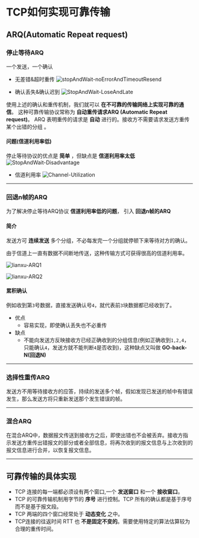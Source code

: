 # TCP如何实现可靠传输
## ARQ(Automatic Repeat request)
### 停止等待ARQ
一个发送，一个确认
* 无差错&超时重传
![stopAndWait-noErrorAndTimeoutResend](/assets/stopAndWait-noErrorAndTimeoutResend.png)

* 确认丢失&确认迟到
![StopAndWait-LoseAndLate](/assets/StopAndWait-LoseAndLate.png)

使用上述的确认和重传机制，我们就可以 **在不可靠的传输网络上实现可靠的通信**。
这种可靠传输协议常称为 **自动重传请求ARQ (Automatic Repeat request)**。
ARQ 表明重传的请求是 **自动** 进行的。接收方不需要请求发送方重传某个出错的分组 。

#### 问题(信道利用率低)
停止等待协议的优点是 **简单** ，但缺点是 **信道利用率太低**
![StopAndWait-Disadvantage](/assets/StopAndWait-Disadvantage.png)

* 信道利用率
![Channel-Utilization](/assets/Channel-Utilization.png)

---

### 回退n帧的ARQ
为了解决停止等待ARQ协议 **信道利用率低的问题**， 引入 **回退n帧的ARQ**

#### 简介
发送方可 **连续发送** 多个分组，不必每发完一个分组就停顿下来等待对方的确认。

由于信道上一直有数据不间断地传送，这种传输方式可获得很高的信道利用率。

![lianxu-ARQ1](/assets/lianxu-ARQ1.png)

![lianxu-ARQ2](/assets/lianxu-ARQ2.png)

#### 累积确认
例如收到第`3`号数据，直接发送确认号`4`，就代表前`3`块数据都已经收到了。

* 优点
  * 容易实现，即使确认丢失也不必重传
* 缺点
  * 不能向发送方反映接收方已经正确收到的分组信息(例如正确收到`1,2,4`，只能确认`4`，发送方就不能判断`4`是否收到)，这种缺点又叫做 **GO-back-N(回退N)**

---

### 选择性重传ARQ
发送方不用等待接收方的应答，持续的发送多个帧，假如发现已发送的帧中有错误发生，那么发送方将只重新发送那个发生错误的帧。

---

### 混合ARQ
在混合ARQ中，数据报文传送到接收方之后，即使出错也不会被丢弃。接收方指示发送方重传出错报文的部分或者全部信息，将再次收到的报文信息与上次收到的报文信息进行合并，以恢复报文信息。

---

## 可靠传输的具体实现
* TCP 连接的每一端都必须设有两个窗口,一个 **发送窗口** 和一个 **接收窗口**。
* TCP 的可靠传输机制用字节的 **序号** 进行控制。TCP 所有的确认都是基于序号而不是基于报文段。
* TCP 两端的四个窗口经常处于 **动态变化** 之中。
* TCP连接的往返时间 RTT 也 **不是固定不变的**。需要使用特定的算法估算较为合理的重传时间。  
